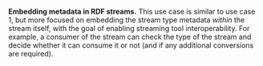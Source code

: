 **Embedding metadata in RDF streams.** This use case is similar to use case 1, but more focused on embedding the stream type metadata *within* the stream itself, with the goal of enabling streaming tool interoperability. For example, a consumer of the stream can check the type of the stream and decide whether it can consume it or not (and if any additional conversions are required).
